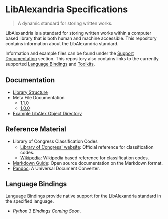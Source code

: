 # LibAlexandria Specifications

>
> A dynamic standard for storing written works.
>

LibAlexandria is a standard for storing written works within a computer based library that is both human and machine accessible.
This repository contains information about the LibAlexandria standard.

Information and example files can be found under the [Support Documentation](#SupportingDocumentation) section.
This repository also contains links to the currently supported [Language Bindings](#LanguageBindings) and [Toolkits](#Toolkits).

## Documentation

* [Library Structure](./libraryStructure.md)
* Meta File Documentation
    * [1.1.0](./metaFiles/meta1.1.0.md)
    * [1.0.0](./metaFiles/meta1.0.0.md)
* [Example LibAlex Object Directory](./LoremIpsum)

## Reference Material

* Library of Congress Classification Codes
    * [Library of Congress' website](https://www.loc.gov/catdir/cpso/lcco/): Official reference for classification codes.
    * [Wikipedia](https://en.wikipedia.org/wiki/Library_of_Congress_Classification#Classification): Wikipedia based reference for classification codes.
* [Markdown Guide](https://www.markdownguide.org/): Open source documentation on the Markdown format.
* [Pandoc](https://pandoc.org/): A Universal Document Converter.

## Language Bindings

Language Bindings provide native support for the LibAlexandria standard in the specified language.

* _Python 3 Bindings Coming Soon_.
